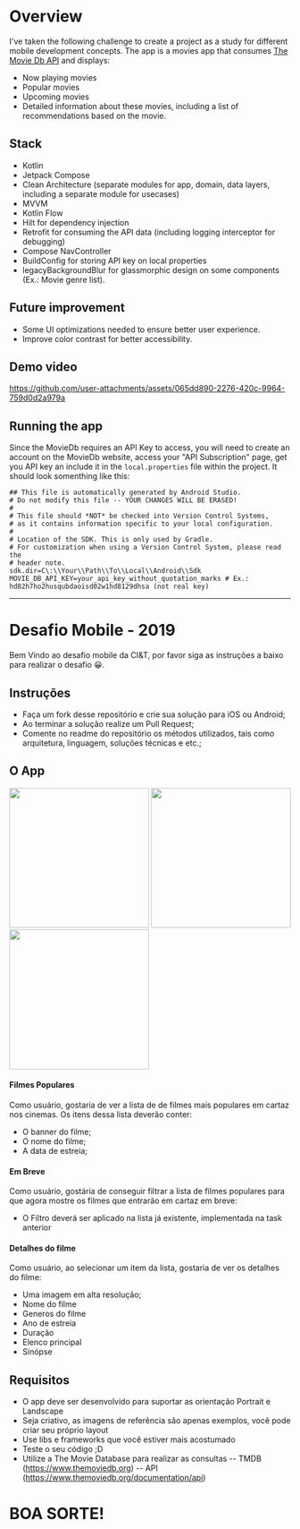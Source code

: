 # Overview

I've taken the following challenge to create a project as a study for different mobile development concepts. The app is a movies app that consumes [The Movie Db API](https://www.themoviedb.org/) and displays:

- Now playing movies
- Popular movies
- Upcoming movies
- Detailed information about these movies, including a list of recommendations based on the movie.

## Stack

- Kotlin
- Jetpack Compose
- Clean Architecture (separate modules for app, domain, data layers, including a separate module for usecases)
- MVVM
- Kotlin Flow
- Hilt for dependency injection
- Retrofit for consuming the API data (including logging interceptor for debugging)
- Compose NavController
- BuildConfig for storing API key on local properties
- legacyBackgroundBlur for glassmorphic design on some components (Ex.: Movie genre list).

## Future improvement

- Some UI optimizations needed to ensure better user experience.
- Improve color contrast for better accessibility.

## Demo video

https://github.com/user-attachments/assets/065dd890-2276-420c-9964-759d0d2a979a

## Running the app

Since the MovieDb requires an API Key to access, you will need to create an account on the MovieDb website, access your "API Subscription" page, get you API key an include it in the `local.properties` file within the project. It should look somenthing like this:

```
## This file is automatically generated by Android Studio.
# Do not modify this file -- YOUR CHANGES WILL BE ERASED!
#
# This file should *NOT* be checked into Version Control Systems,
# as it contains information specific to your local configuration.
#
# Location of the SDK. This is only used by Gradle.
# For customization when using a Version Control System, please read the
# header note.
sdk.dir=C\:\\Your\\Path\\To\\Local\\Android\\Sdk
MOVIE_DB_API_KEY=your_api_key_without_quotation_marks # Ex.: hd82h7ho2husqubdaoisd02w1hd8129dhsa (not real key)
```

----------------------------------------------------------------------------

# Desafio Mobile - 2019

Bem Vindo ao desafio mobile da CI&T, por favor siga as instruções a baixo para realizar o desafio 😀.

## Instruções

- Faça um fork desse repositório e crie sua solução para iOS ou Android;
- Ao terminar a solução realize um Pull Request;
- Comente no readme do repositório os métodos utilizados, tais como arquitetura, linguagem, soluções técnicas e etc.;

## O App

<img src="screenshots/ss01.png?raw=true" width="250"> <img src="screenshots/ss02.png?raw=true" width="250"> <img src="screenshots/ss03.png?raw=true" width="250">

#### Filmes Populares

Como usuário, gostaria de ver a lista de de filmes mais populares em cartaz nos cinemas. Os itens dessa lista deverão conter:
 - O banner do filme;
 - O nome do filme;
 - A data de estreia;

#### Em Breve

Como usuário, gostária de conseguir filtrar a lista de filmes populares para que agora mostre os filmes que entrarão em cartaz em breve:
 - O Filtro deverá ser aplicado na lista já existente, implementada na task anterior

#### Detalhes do filme

Como usuário, ao selecionar um item da lista, gostaria de ver os detalhes do filme:
 - Uma imagem em alta resolução;
 - Nome do filme
 - Generos do filme
 - Ano de estreia
 - Duração
 - Elenco principal 
 - Sinópse
 
## Requisitos
 - O app deve ser desenvolvido para suportar as orientação Portrait e Landscape
 - Seja criativo, as imagens de referência são apenas exemplos, você pode criar seu próprio layout
 - Use libs e frameworks que você estiver mais acostumado
 - Teste o seu código ;D
 - Utilize a The Movie Database para realizar as consultas 
 -- TMDB (https://www.themoviedb.org)
 -- API (https://www.themoviedb.org/documentation/api)
 
# BOA SORTE!
 
 
